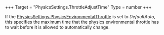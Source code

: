 +++
Target = "PhysicsSettings.ThrottleAdjustTime"
Type = number
+++

If the [PhysicsSettings.PhysicsEnvironmentalThrottle](https://developer.roblox.com/api-reference/property/PhysicsSettings/PhysicsEnvironmentalThrottle) is set to _DefaultAuto_, this specifies the maximum time that the physics environmental throttle has to wait before it is allowed to automatically change.
